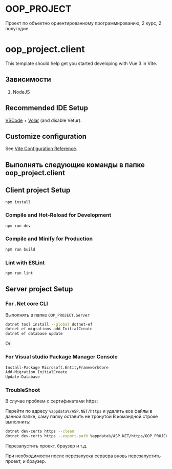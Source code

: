# OOP_PROJECT
 Проект по объектно ориентированному программированию, 2 курс, 2 полугодие

# oop_project.client

This template should help get you started developing with Vue 3 in Vite.

## Зависимости

1. NodeJS

## Recommended IDE Setup

[VSCode](https://code.visualstudio.com/) + [Volar](https://marketplace.visualstudio.com/items?itemName=Vue.volar) (and disable Vetur).

## Customize configuration

See [Vite Configuration Reference](https://vitejs.dev/config/).

## Выполнять следующие команды в папке oop_project.client

## Client project Setup 

```sh
npm install
```

### Compile and Hot-Reload for Development

```sh
npm run dev
```

### Compile and Minify for Production

```sh
npm run build
```

### Lint with [ESLint](https://eslint.org/)

```sh
npm run lint
```

## Server project Setup

### For .Net core CLI

Выполнять в папке ```OOP_PROJECT.Server```

```sh
dotnet tool install --global dotnet-ef
dotnet ef migrations add InitialCreate
dotnet ef database update
```

Or

### For Visual studio Package Manager Console

```sh
Install-Package Microsoft.EntityFrameworkCore
Add-Migration InitialCreate
Update-Database
```

### TroubleShoot

В случае проблем с сертификатами https:

Перейти по адресу ```%appdata%/ASP.NET/https``` и удалить все файлы в данной папке, саму папку оставить не тронутой
В командной строке выполнить:
```sh
dotnet dev-certs https --clean
dotnet dev-certs https --export-path %appdata%/ASP.NET/https/OOP_PROJECT.Server.pfx --trust
```
Перезапустить проект, браузер и т.д.

При необходимости после перезапуска сервера вновь перезапустить проект, и браузер.
